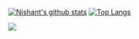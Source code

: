 [![Nishant's github stats](https://github-readme-stats.vercel.app/api?username=nishantkp&include_all_commits=true&show_icons=true&line_height=21&show_icons=true&theme=calm)](https://github.com/anuraghazra/github-readme-stats)
[![Top Langs](https://github-readme-stats.vercel.app/api/top-langs/?username=nishantkp&show_icons=true&layout=compact&theme=calm&langs_count=10)](https://github.com/anuraghazra/github-readme-stats)



<img src="https://komarev.com/ghpvc/?username=nishantkp&color=blue&style=flat-square" align="left" />
